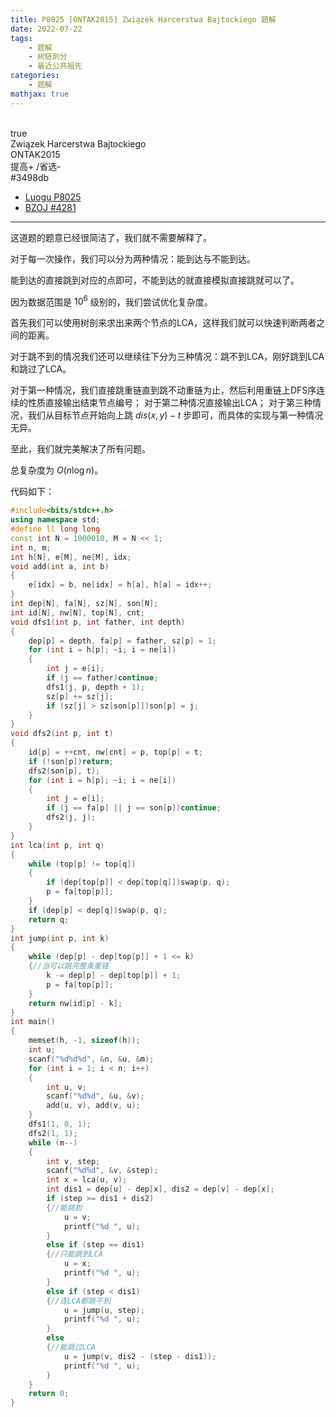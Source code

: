 ```yaml
---
title: P8025 [ONTAK2015] Związek Harcerstwa Bajtockiego 题解
date: 2022-07-22
tags:
	- 题解
	- 树链剖分
	- 最近公共祖先
categories:
	- 题解
mathjax: true
---
```

<br>
<!-- more -->
<div id="problem-card-vis">true</div>
<div id="problem-info-name">Związek Harcerstwa Bajtockiego</div>
<div id="problem-info-from">ONTAK2015</div>
<div id="problem-info-difficulty">提高+ /省选-</div>
<div id="problem-info-color">#3498db</div>
<div id="problem-info-submit"><ul><li><a href="https://www.luogu.com.cn/problem/P8025">Luogu P8025</a></li><li><a href="https://darkbzoj.cc/problem/4281">BZOJ #4281</a></li></ul></div>

----

这道题的题意已经很简洁了，我们就不需要解释了。

对于每一次操作，我们可以分为两种情况：能到达与不能到达。

能到达的直接跳到对应的点即可，不能到达的就直接模拟直接跳就可以了。

因为数据范围是 $10^6$ 级别的，我们尝试优化复杂度。

首先我们可以使用树剖来求出来两个节点的LCA，这样我们就可以快速判断两者之间的距离。

对于跳不到的情况我们还可以继续往下分为三种情况：跳不到LCA，刚好跳到LCA和跳过了LCA。

对于第一种情况，我们直接跳重链直到跳不动重链为止，然后利用重链上DFS序连续的性质直接输出结束节点编号；
对于第二种情况直接输出LCA；
对于第三种情况，我们从目标节点开始向上跳 $dis(x,y)-t$ 步即可，而具体的实现与第一种情况无异。

至此，我们就完美解决了所有问题。

总复杂度为 $O(n \log n)$。

代码如下：

``` cpp
#include<bits/stdc++.h>
using namespace std;
#define ll long long
const int N = 1000010, M = N << 1;
int n, m;
int h[N], e[M], ne[M], idx;
void add(int a, int b)
{
	e[idx] = b, ne[idx] = h[a], h[a] = idx++;
}
int dep[N], fa[N], sz[N], son[N];
int id[N], nw[N], top[N], cnt;
void dfs1(int p, int father, int depth)
{
	dep[p] = depth, fa[p] = father, sz[p] = 1;
	for (int i = h[p]; ~i; i = ne[i])
	{
		int j = e[i];
		if (j == father)continue;
		dfs1(j, p, depth + 1);
		sz[p] += sz[j];
		if (sz[j] > sz[son[p]])son[p] = j;
	}
}
void dfs2(int p, int t)
{
	id[p] = ++cnt, nw[cnt] = p, top[p] = t;
	if (!son[p])return;
	dfs2(son[p], t);
	for (int i = h[p]; ~i; i = ne[i])
	{
		int j = e[i];
		if (j == fa[p] || j == son[p])continue;
		dfs2(j, j);
	}
}
int lca(int p, int q)
{
	while (top[p] != top[q])
	{
		if (dep[top[p]] < dep[top[q]])swap(p, q);
		p = fa[top[p]];
	}
	if (dep[p] < dep[q])swap(p, q);
	return q;
}
int jump(int p, int k)
{
	while (dep[p] - dep[top[p]] + 1 <= k)
	{//当可以跳完整条重链
		k -= dep[p] - dep[top[p]] + 1;
		p = fa[top[p]];
	}
	return nw[id[p] - k];
}
int main()
{
	memset(h, -1, sizeof(h));
	int u;
	scanf("%d%d%d", &n, &u, &m);
	for (int i = 1; i < n; i++)
	{
		int u, v;
		scanf("%d%d", &u, &v);
		add(u, v), add(v, u);
	}
	dfs1(1, 0, 1);
	dfs2(1, 1);
	while (m--)
	{
		int v, step;
		scanf("%d%d", &v, &step);
		int x = lca(u, v);
		int dis1 = dep[u] - dep[x], dis2 = dep[v] - dep[x];
		if (step >= dis1 + dis2)
		{//能跳到
			u = v;
			printf("%d ", u);
		}
		else if (step == dis1)
		{//只能跳到LCA
			u = x;
			printf("%d ", u);
		}
		else if (step < dis1)
		{//连LCA都跳不到
			u = jump(u, step);
			printf("%d ", u);
		}
		else
		{//能跳过LCA
			u = jump(v, dis2 - (step - dis1));
			printf("%d ", u);
		}
	}
	return 0;
}
```
